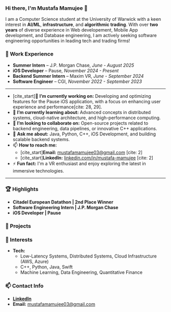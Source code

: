 ### Hi there, I'm Mustafa Mamujee 👋

I am a Computer Science student at the University of Warwick  with a keen interest in **AI/ML**, **infrastructure**, and **algorithmic trading**. With over **two** **years** of diverse experience in Web developement, Mobile App development, and Database engineering, I am actively seeking software engineering opportunities in leading tech and trading firms!


### 💼 Work Experience

* **Summer Intern** – J.P. Morgan Chase, *June - August 2025*
* **iOS Developer** – Pause, *November 2024 - Present*
* **Backend Summer Intern** – Maxim VR, *June - September 2024*
* **Software Engineer** – CGI, *November 2022 - September 2023*

---

* [cite_start]🔭 **I’m currently working on:** Developing and optimizing features for the Pause iOS application, with a focus on enhancing user experience and performance[cite: 28, 29].
* 🌱 **I’m currently learning about:** Advanced concepts in distributed systems, cloud-native architecture, and high-performance computing.
* 👯 **I’m looking to collaborate on:** Open-source projects related to backend engineering, data pipelines, or innovative C++ applications.
* 💬 **Ask me about:** Java, Python, C++, iOS Development, and building scalable backend systems.
* 📫 **How to reach me:**
    * [cite_start]**Email:** [mustafamamujee03@gmail.com](mailto:mustafamamujee03@gmail.com) [cite: 2]
    * [cite_start]**LinkedIn:** [linkedin.com/in/mustafa-mamujee](https://linkedin.com/in/mustafa-mamujee) [cite: 2]
* ⚡ **Fun fact:** I'm a VR enthusiast and enjoy exploring the latest in immersive technologies.

---

### 🏆 Highlights

* **Citadel European Datathon | 2nd Place Winner**
* **Software Engineering Intern | J.P. Morgan Chase**
* **iOS Developer | Pause**

### 🚧 Projects

### 🎯 Interests

* **Tech:**
    * Low-Latency Systems, Distributed Systems, Cloud Infrastructure (AWS, Azure)
    * C++, Python, Java, Swift
    * Machine Learning, Data Engineering, Quantitative Finance
 
### 📫 Contact Info

* [**LinkedIn**](https://linkedin.com/in/mustafa-mamujee)
* **Email:** [mustafamamujee03@gmail.com](mailto:mustafamamujee03@gmail.com)
